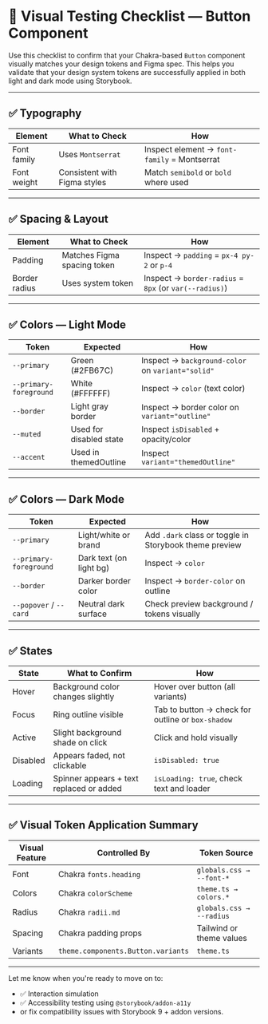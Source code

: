 # 🧪 Visual Testing Checklist — Button Component

Use this checklist to confirm that your Chakra-based `Button` component visually matches your design tokens and Figma spec. This helps you validate that your design system tokens are successfully applied in both light and dark mode using Storybook.

---

## ✅ Typography

| Element     | What to Check                | How                                          |
| ----------- | ---------------------------- | -------------------------------------------- |
| Font family | Uses `Montserrat`            | Inspect element → `font-family` = Montserrat |
| Font weight | Consistent with Figma styles | Match `semibold` or `bold` where used        |

---

## ✅ Spacing & Layout

| Element       | What to Check               | How                                                    |
| ------------- | --------------------------- | ------------------------------------------------------ |
| Padding       | Matches Figma spacing token | Inspect → `padding` = `px-4 py-2` or `p-4`             |
| Border radius | Uses system token           | Inspect → `border-radius` = `8px` (or `var(--radius)`) |

---

## ✅ Colors — Light Mode

| Token                  | Expected                | How                                               |
| ---------------------- | ----------------------- | ------------------------------------------------- |
| `--primary`            | Green (#2FB67C)         | Inspect → `background-color` on `variant="solid"` |
| `--primary-foreground` | White (#FFFFFF)         | Inspect → `color` (text color)                    |
| `--border`             | Light gray border       | Inspect → border color on `variant="outline"`     |
| `--muted`              | Used for disabled state | Inspect `isDisabled` + opacity/color              |
| `--accent`             | Used in themedOutline   | Inspect `variant="themedOutline"`                 |

---

## ✅ Colors — Dark Mode

| Token                  | Expected                | How                                                    |
| ---------------------- | ----------------------- | ------------------------------------------------------ |
| `--primary`            | Light/white or brand    | Add `.dark` class or toggle in Storybook theme preview |
| `--primary-foreground` | Dark text (on light bg) | Inspect → `color`                                      |
| `--border`             | Darker border color     | Inspect → `border-color` on outline                    |
| `--popover` / `--card` | Neutral dark surface    | Check preview background / tokens visually             |

---

## ✅ States

| State    | What to Confirm                          | How                                               |
| -------- | ---------------------------------------- | ------------------------------------------------- |
| Hover    | Background color changes slightly        | Hover over button (all variants)                  |
| Focus    | Ring outline visible                     | Tab to button → check for outline or `box-shadow` |
| Active   | Slight background shade on click         | Click and hold visually                           |
| Disabled | Appears faded, not clickable             | `isDisabled: true`                                |
| Loading  | Spinner appears + text replaced or added | `isLoading: true`, check text and loader          |

---

## ✅ Visual Token Application Summary

| Visual Feature | Controlled By                      | Token Source             |
| -------------- | ---------------------------------- | ------------------------ |
| Font           | Chakra `fonts.heading`             | `globals.css → --font-*` |
| Colors         | Chakra `colorScheme`               | `theme.ts → colors.*`    |
| Radius         | Chakra `radii.md`                  | `globals.css → --radius` |
| Spacing        | Chakra padding props               | Tailwind or theme values |
| Variants       | `theme.components.Button.variants` | `theme.ts`               |

---

Let me know when you're ready to move on to:

* ✅ Interaction simulation
* ✅ Accessibility testing using `@storybook/addon-a11y`
* or fix compatibility issues with Storybook 9 + addon versions.
